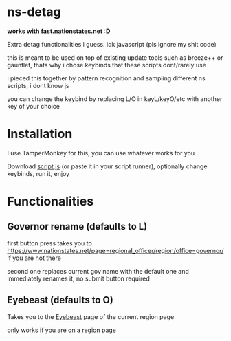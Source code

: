 # ns-detag
**works with fast.nationstates.net :D**

Extra detag functionalities i guess. idk javascript (pls ignore my shit code)

this is meant to be used on top of existing update tools such as breeze++ or gauntlet, thats why i chose keybinds that these scripts dont/rarely use

i pieced this together by pattern recognition and sampling different ns scripts, i dont know js

you can change the keybind by replacing L/O in keyL/keyO/etc with another key of your choice

# Installation
I use TamperMonkey for this, you can use whatever works for you

Download [script.js](https://github.com/ducky4life/ns-detag/raw/main/script.js) (or paste it in your script runner), optionally change keybinds, run it, enjoy

# Functionalities

## Governor rename (defaults to L)

first button press takes you to https://www.nationstates.net/page=regional_officer/region/office=governor/ if you are not there
 
second one replaces current gov name with the default one and immediately renames it, no submit button required

## Eyebeast (defaults to O)

Takes you to the [Eyebeast](https://eyebeast.calref.ca) page of the current region page

only works if you are on a region page
